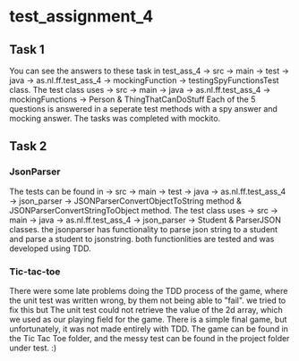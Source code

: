# test_assignment_4

## Task 1
You can see the answers to these task in test_ass_4 -> src -> main -> test -> java -> as.nl.ff.test_ass_4 -> mockingFunction ->
testingSpyFunctionsTest class.
The test class uses -> src -> main -> java -> as.nl.ff.test_ass_4 -> mockingFunctions -> Person & ThingThatCanDoStuff
Each of the 5 questions is answered in a seperate test methods with a spy answer and mocking answer.
The tasks was completed with mockito.


## Task 2

### JsonParser
The tests can be found in -> src -> main -> test -> java -> as.nl.ff.test_ass_4 -> json_parser ->
JSONParserConvertObjectToString method & JSONParserConvertStringToObject method.
The test class uses -> src -> main -> java -> as.nl.ff.test_ass_4 -> json_parser -> Student & ParserJSON classes.
the jsonparser has functionality to parse json string to a student and parse a student to jsonstring.
both functionlities are tested and was developed using TDD.


### Tic-tac-toe
There were some late problems doing the TDD process of the game, where the unit test was written wrong, by them not being able to "fail".
we tried to fix this but The unit test could not retrieve the value of the 2d array, which we used as our playing field for the game.
There is a simple final game, but unfortunately, it was not made entirely with TDD.
The game can be found in the Tic Tac Toe folder, and the messy test can be found in the project folder under test. :)




